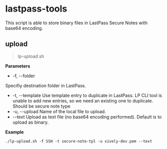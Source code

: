 # lastpass-tools

This script is able to store binary files in LastPass Secure Notes with base64 encoding.

## upload

> lp-upload.sh

**Parameters**

- -f, --folder

Specifiy destination folder in LastPass.

- -t, --template
Use template entry to duplicate in LastPass. LP CLI tool is unable to add new entries, so we need an existing one to duplicate. Should be secure note type
- -u, --upload
Name of the local file to upload.
- --text
Upload as text file (no base64 encoding performed). Default is to upload as binary.

**Example**

```
./lp-upload.sh -f SSH -t secure-note-tpl -u xively-dev.pem --text
```

